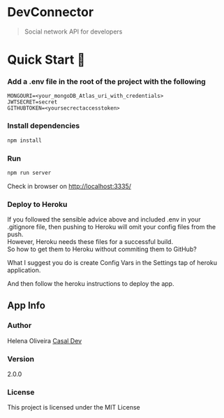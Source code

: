 # DevConnector

> Social network API for developers

# Quick Start 🚀

### Add a .env file in the root of the project with the following

```
MONGOURI=<your_mongoDB_Atlas_uri_with_credentials>
JWTSECRET=secret
GITHUBTOKEN=<yoursecrectaccesstoken>
```

### Install dependencies

```bash
npm install
```

### Run

```bash
npm run server
```

Check in browser on [http://localhost:3335/](http://localhost:3335/)

### Deploy to Heroku

If you followed the sensible advice above and included .env in your .gitignore file, then pushing to Heroku will omit your config files from the push.  
However, Heroku needs these files for a successful build.  
So how to get them to Heroku without commiting them to GitHub?

What I suggest you do is create Config Vars in the Settings tap of heroku application.

And then follow the heroku instructions to deploy the app.

## App Info

### Author

Helena Oliveira
[Casal Dev](http://www.tcasaldev.com.br)

### Version

2.0.0

### License

This project is licensed under the MIT License